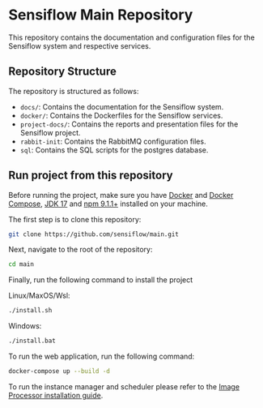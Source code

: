 # Sensiflow Main Repository

This repository contains the documentation and configuration files for the Sensiflow system and respective services.

## Repository Structure

The repository is structured as follows:

- `docs/`: Contains the documentation for the Sensiflow system.
- `docker/`: Contains the Dockerfiles for the Sensiflow services.
- `project-docs/`: Contains the reports and presentation files for the Sensiflow project.
- `rabbit-init`: Contains the RabbitMQ configuration files.
- `sql`: Contains the SQL scripts for the postgres database.

## Run project from this repository

Before running the project, make sure you have [Docker](https://docs.docker.com/get-docker/) and [Docker Compose](https://docs.docker.com/compose/install/), [JDK 17](https://docs.aws.amazon.com/corretto/latest/corretto-17-ug/downloads-list.html) and [npm 9.1.1+](https://nodejs.org/en/download/) installed on your machine.

The first step is to clone this repository:

```bash
git clone https://github.com/sensiflow/main.git
```

Next, navigate to the root of the repository:

```bash
cd main
```

Finally, run the following command to install the project

Linux/MaxOS/Wsl:

```bash
./install.sh
```

Windows:

```bash
./install.bat
```

To run the web application, run the following command:

```bash
docker-compose up --build -d
```

To run the instance manager and scheduler please refer to the [Image Processor installation guide](https://sensiflow.github.io/main/contributing/image-processor/).
